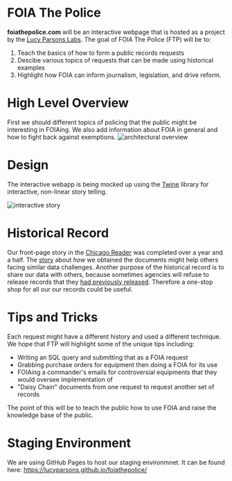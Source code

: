 # FOIA The Police

**foiathepolice.com** will be an interactive webpage that is hosted as a project by the [Lucy Parsons Labs](https://lucyparsonslabs.com/). The goal of FOIA The Police (FTP)  will be to: 

 1. Teach the basics of how to form a public records requests
 2. Descibe various topics of requests that can be made using historical examples
 3. Highlight how FOIA can inform journalism, legislation, and drive reform.

# High Level Overview

First we should different topics of policing that the public might be interesting in FOIAing. We also add information about FOIA in general and how to fight back against exemptions.
![architectural overview](images/FOIAthePoliceHighLevel.png)

# Design

The interactive webapp is being mocked up using the [Twine](http://twinery.org) library for interactive, non-linear story telling.

![interactive story](images/FTPolice.gif)

# Historical Record

Our front-page story in the [Chicago Reader](https://www.chicagoreader.com/chicago/chicago-police-department-civil-forfeiture-investigation/Content?oid=23728922) was completed over a year and a half. The [story](https://www.chicagoreader.com/Bleader/archives/2016/09/29/how-we-pulled-back-the-curtain-on-cpds-secret-spending) about _how_ we obtained the documents might help others facing similar data challenges. Another purpose of the historical record is to share our data with others, because sometimes agencies will refuse to release records that they [had previously released](https://www.muckrock.com/news/archives/2017/apr/26/chicago-police-cellebrite/). Therefore a one-stop shop for all our our records could be useful. 

# Tips and Tricks

Each request might have a different history and used a different technique. We hope that FTP will highlight some of the unique tips including:
 
 * Writing an SQL query and submitting that as a FOIA request
 * Grabbing purchase orders for equipment then doing a FOIA for its use
 * FOIAing a commander's emails for controversial equipments that they would oversee implementation of
 * "Daisy Chain" documents from one request to request another set of records

The point of this will be to teach the public how to use FOIA and raise the knowledge base of the public. 

# Staging Environment

We are using GitHub Pages to host our staging environmnet. It can be found here: https://lucyparsons.github.io/foiathepolice/
